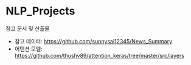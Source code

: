 # NLP_Projects
참고 문서 및 산출물
- 참고 데이터: https://github.com/sunnysai12345/News_Summary 
- 어텐션 모델:  https://github.com/thushv89/attention_keras/tree/master/src/layers
